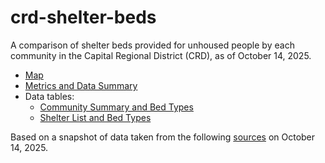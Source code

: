 # crd-shelter-beds
A comparison of shelter beds provided for unhoused people by each community in the Capital Regional District (CRD), as of October 14, 2025.
  * [Map](https://bcdatavis.github.io/crd-shelter-beds/index.html)
  * [Metrics and Data Summary](https://github.com/bcdatavis/crd-shelter-beds/blob/main/metrics.md)
  * Data tables:
    * [Community Summary and Bed Types](https://github.com/bcdatavis/crd-shelter-beds/blob/main/data/crd_shelter_bed_counts.csv)
    * [Shelter List and Bed Types](https://github.com/bcdatavis/crd-shelter-beds/blob/main/data/shelter_list.csv)

Based on a snapshot of data taken from the following [sources](https://github.com/bcdatavis/crd-shelter-beds/blob/main/data-sources.md) on October 14, 2025.
